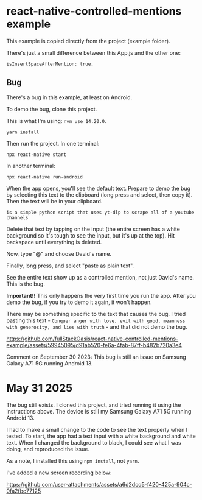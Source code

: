 # react-native-controlled-mentions example

This example is copied directly from the []() project (example folder).

There's just a small difference between this App.js and the other one:

`isInsertSpaceAfterMention: true,`

## Bug

There's a bug in this example, at least on Android.

To demo the bug, clone this project.

This is what I'm using: `nvm use 14.20.0`.

`yarn install`

Then run the project. In one terminal:

`npx react-native start`

In another terminal:

`npx react-native run-android`

When the app opens, you'll see the default text. Prepare to demo the bug by selecting this text to the clipboard (long press and select, then copy it). Then the text will be in your clipboard.

`is a simple python script that uses yt-dlp to scrape all of a youtube channels`

Delete that text by tapping on the input (the entire screen has a white background so it's tough to see the input, but it's up at the top). Hit backspace until everything is deleted.

Now, type "@" and choose David's name.

Finally, long press, and select "paste as plain text".

See the entire text show up as a controlled mention, not just David's name. This is the bug.

**Important!!** This only happens the very first time you run the app. After you demo the bug, if you try to demo it again, it won't happen.

There may be something specific to the text that causes the bug. I tried pasting this text - `Conquer anger with love, evil with good, meanness with generosity, and lies with truth` - and that did not demo the bug.

https://github.com/fullStackOasis/react-native-controlled-mentions-example/assets/59945095/d91ab520-fe6a-4fab-87ff-b482b720a3e4

Comment on September 30 2023: This bug is still an issue on Samsung Galaxy A71 5G running Android 13.

# May 31 2025

The bug still exists. I cloned this project, and tried running it using the instructions above. The device is still my Samsung Galaxy A71 5G running Android 13.

I had to make a small change to the code to see the text properly when I tested. To start, the app had a text input with a white background and white text. When I changed the background to black, I could see what I was doing, and reproduced the issue.

As a note, I installed this using `npm install`, not `yarn`.

I've added a new screen recording below:

https://github.com/user-attachments/assets/a6d2dcd5-f420-425a-904c-0fa2fbc77125


